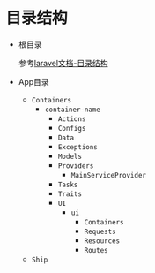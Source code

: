 # 目录结构

* 根目录

    参考[laravel文档-目录结构](https://laravel.com/docs/5.8/structure)
    
* App目录
    * `Containers`
        * `container-name`
            * `Actions`
            * `Configs`
            * `Data`
            * `Exceptions`
            * `Models`
            * `Providers`
                * `MainServiceProvider`
            * `Tasks`
            * `Traits`
            * `UI`
               * `ui`
                    * `Containers`
                    * `Requests`
                    * `Resources`
                    * `Routes`
    * `Ship`
